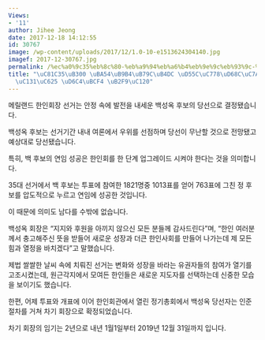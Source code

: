 ```yaml
---
Views:
- '11'
author: Jihee Jeong
date: 2017-12-18 14:12:55
id: 30767
image: /wp-content/uploads/2017/12/1.0-10-e1513624304140.jpg
imagef: 2017-12-30767.jpg
permalink: /%ec%a0%9c35%eb%8c%80-%eb%a9%94%eb%a6%b4%eb%9e%9c%eb%93%9c-%ed%95%9c%ec%9d%b8%ed%9a%8c%ec%9e%a5%ec%97%90-%eb%b0%b1%ec%84%b1%ec%98%a5-%ed%9b%84%eb%b3%b4-%eb%8b%b9%ec%84%a0/
title: "\uC81C35\uB300 \uBA54\uB9B4\uB79C\uB4DC \uD55C\uC778\uD68C\uC7A5\uC5D0 \uBC31\
  \uC131\uC625 \uD6C4\uBCF4 \uB2F9\uC120"
---
```


메릴랜드 한인회장 선거는 안정 속에 발전을 내세운 백성옥 후보의 당선으로 결정됐습니다.

백성옥 후보는 선거기간 내내 여론에서 우위를 선점하며 당선이 무난할 것으로 전망됐고 예상대로 당선됐습니다.

특히, 백 후보의 연임 성공은 한인회를 한 단계 업그레이드 시켜야 한다는 것을 의미합니다.

35대 선거에서 백 후보는 투표에 참여한 1821명중 1013표를 얻어 763표에 그친 정 후보를 압도적으로 누르고 연임에 성공한 것입니다.

이 때문에 의미도 남다를 수밖에 없습니다.

백성옥 회장은 “지지와 후원을 아끼지 않으신 모든 분들께 감사드린다”며, “한인 여러분께서 충고해주신 뜻을 받들어 새로운 성장과 더큰 한인사회를 만들어 나가는데 제 모든 힘과 열정을 바치겠다”고 말했습니다.

제법 쌀쌀한 날씨 속에 치뤄진 선거는 변화와 성장을 바라는 유권자들의 참여가 열기를 고조시켰는데, 원근각지에서 모여든 한인들은 새로운 지도자를 선택하는데 신중한 모습을 보이기도 했습니다.

한편, 어제 투표와 개표에 이어 한인회관에서 열린 정기총회에서 백성옥 당선자는 인준절차를 거쳐 차기 회장으로 확정되었습니다.

차기 회장의 임기는 2년으로 내년 1월1일부터 2019년 12월 31일까지 입니다.

&nbsp;